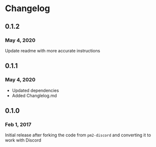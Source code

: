 # Changelog

## 0.1.2
### May 4, 2020

Update readme with more accurate instructions

## 0.1.1
### May 4, 2020

- Updated dependencies
- Added Changlelog.md

## 0.1.0
### Feb 1, 2017

Initial release after forking the code from `pm2-discord` and converting it to work with Discord